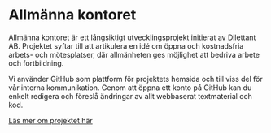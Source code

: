 # Allmänna kontoret

Allmänna kontoret är ett långsiktigt utvecklingsprojekt initierat av Dilettant AB. Projektet syftar till att artikulera en idé om öppna och kostnadsfria arbets- och mötesplatser, där allmänheten ges möjlighet att bedriva arbete och fortbildning.

Vi använder GitHub som plattform för projektets hemsida och till viss del för vår interna kommunikation. Genom att öppna ett konto på GitHub kan du enkelt redigera och föreslå ändringar av allt webbaserat textmaterial och kod.

[Läs mer om projektet här](http://allmannakontoret.se)